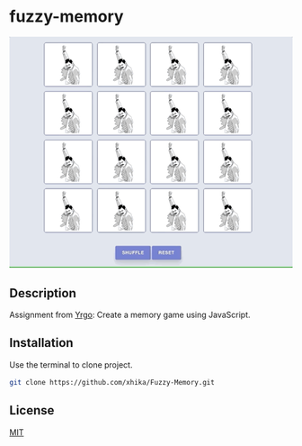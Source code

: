 # fuzzy-memory
![screenshot](demo.gif)



## Description
Assignment from [Yrgo](https://github.com/yrgo): Create a memory game using JavaScript.



## Installation

Use the terminal to clone project.

```bash
git clone https://github.com/xhika/Fuzzy-Memory.git
```



## License
[MIT](https://choosealicense.com/licenses/mit/)
